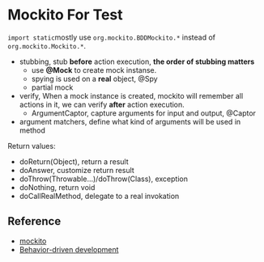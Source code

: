 # Mockito For Test

`import static`mostly use `org.mockito.BDDMockito.*` instead of `org.mockito.Mockito.*`.

- stubbing, stub **before** action execution, **the order of stubbing matters**
  - use **@Mock** to create mock instanse.
  - spying is used on a **real** object, @Spy
  - partial mock
- verify, When a mock instance is created, 
mockito will remember all actions in it, we can verify **after** action execution.
  - ArgumentCaptor, capture arguments for input and output, @Captor
- argument matchers, define what kind of arguments will be used in method

Return values:

- doReturn(Object), return a result
- doAnswer, customize return result 
- doThrow(Throwable...)/doThrow(Class), exception
- doNothing, return void
- doCallRealMethod, delegate to a real invokation

## Reference

- [mockito](https://site.mockito.org/)
- [Behavior-driven development](https://en.wikipedia.org/wiki/Behavior-driven_development)